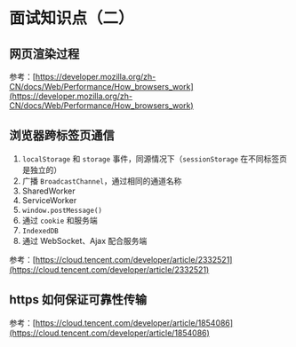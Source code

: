 # 面试知识点（二）

## 网页渲染过程

参考：[https://developer.mozilla.org/zh-CN/docs/Web/Performance/How_browsers_work](https://developer.mozilla.org/zh-CN/docs/Web/Performance/How_browsers_work)

## 浏览器跨标签页通信

1. `localStorage` 和 `storage` 事件，同源情况下（`sessionStorage` 在不同标签页是独立的）
2. 广播 `BroadcastChannel`，通过相同的通道名称
3. SharedWorker
4. ServiceWorker
5. `window.postMessage()`
6. 通过 `cookie` 和服务端
7. `IndexedDB`
8. 通过 WebSocket、Ajax 配合服务端

参考：[https://cloud.tencent.com/developer/article/2332521](https://cloud.tencent.com/developer/article/2332521)

## https 如何保证可靠性传输

参考：[https://cloud.tencent.com/developer/article/1854086](https://cloud.tencent.com/developer/article/1854086)
